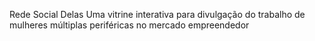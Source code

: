 Rede Social Delas
Uma vitrine interativa para divulgação do trabalho de mulheres múltiplas periféricas no mercado empreendedor
